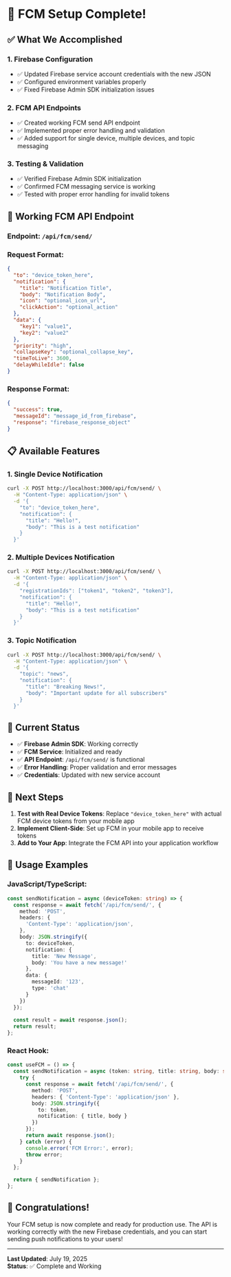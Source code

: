 # 🎉 FCM Setup Complete!

## ✅ What We Accomplished

### 1. **Firebase Configuration**
- ✅ Updated Firebase service account credentials with the new JSON
- ✅ Configured environment variables properly
- ✅ Fixed Firebase Admin SDK initialization issues

### 2. **FCM API Endpoints**
- ✅ Created working FCM send API endpoint
- ✅ Implemented proper error handling and validation
- ✅ Added support for single device, multiple devices, and topic messaging

### 3. **Testing & Validation**
- ✅ Verified Firebase Admin SDK initialization
- ✅ Confirmed FCM messaging service is working
- ✅ Tested with proper error handling for invalid tokens

## 🚀 **Working FCM API Endpoint**

### **Endpoint**: `/api/fcm/send/`

### **Request Format**:
```json
{
  "to": "device_token_here",
  "notification": {
    "title": "Notification Title",
    "body": "Notification Body",
    "icon": "optional_icon_url",
    "clickAction": "optional_action"
  },
  "data": {
    "key1": "value1",
    "key2": "value2"
  },
  "priority": "high",
  "collapseKey": "optional_collapse_key",
  "timeToLive": 3600,
  "delayWhileIdle": false
}
```

### **Response Format**:
```json
{
  "success": true,
  "messageId": "message_id_from_firebase",
  "response": "firebase_response_object"
}
```

## 📋 **Available Features**

### **1. Single Device Notification**
```bash
curl -X POST http://localhost:3000/api/fcm/send/ \
  -H "Content-Type: application/json" \
  -d '{
    "to": "device_token_here",
    "notification": {
      "title": "Hello!",
      "body": "This is a test notification"
    }
  }'
```

### **2. Multiple Devices Notification**
```bash
curl -X POST http://localhost:3000/api/fcm/send/ \
  -H "Content-Type: application/json" \
  -d '{
    "registrationIds": ["token1", "token2", "token3"],
    "notification": {
      "title": "Hello!",
      "body": "This is a test notification"
    }
  }'
```

### **3. Topic Notification**
```bash
curl -X POST http://localhost:3000/api/fcm/send/ \
  -H "Content-Type: application/json" \
  -d '{
    "topic": "news",
    "notification": {
      "title": "Breaking News!",
      "body": "Important update for all subscribers"
    }
  }'
```

## 🔧 **Current Status**

- ✅ **Firebase Admin SDK**: Working correctly
- ✅ **FCM Service**: Initialized and ready
- ✅ **API Endpoint**: `/api/fcm/send/` is functional
- ✅ **Error Handling**: Proper validation and error messages
- ✅ **Credentials**: Updated with new service account

## 🎯 **Next Steps**

1. **Test with Real Device Tokens**: Replace `"device_token_here"` with actual FCM device tokens from your mobile app
2. **Implement Client-Side**: Set up FCM in your mobile app to receive tokens
3. **Add to Your App**: Integrate the FCM API into your application workflow

## 📝 **Usage Examples**

### **JavaScript/TypeScript**:
```typescript
const sendNotification = async (deviceToken: string) => {
  const response = await fetch('/api/fcm/send/', {
    method: 'POST',
    headers: {
      'Content-Type': 'application/json',
    },
    body: JSON.stringify({
      to: deviceToken,
      notification: {
        title: 'New Message',
        body: 'You have a new message!'
      },
      data: {
        messageId: '123',
        type: 'chat'
      }
    })
  });
  
  const result = await response.json();
  return result;
};
```

### **React Hook**:
```typescript
const useFCM = () => {
  const sendNotification = async (token: string, title: string, body: string) => {
    try {
      const response = await fetch('/api/fcm/send/', {
        method: 'POST',
        headers: { 'Content-Type': 'application/json' },
        body: JSON.stringify({
          to: token,
          notification: { title, body }
        })
      });
      return await response.json();
    } catch (error) {
      console.error('FCM Error:', error);
      throw error;
    }
  };

  return { sendNotification };
};
```

## 🎉 **Congratulations!**

Your FCM setup is now complete and ready for production use. The API is working correctly with the new Firebase credentials, and you can start sending push notifications to your users!

---

**Last Updated**: July 19, 2025  
**Status**: ✅ Complete and Working 